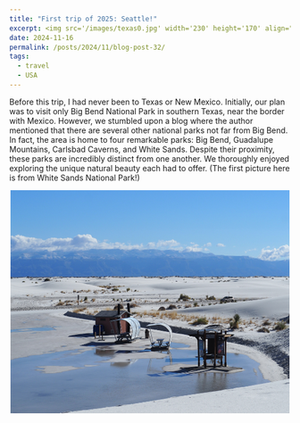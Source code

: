 ```yaml
---
title: "First trip of 2025: Seattle!"
excerpt: <img src='/images/texas0.jpg' width='230' height='170' align="right" hspace="20"> Before this trip, I had never been to Texas or New Mexico. Initially, our plan was to visit only Big Bend National Park in southern Texas, near the border with Mexico. However, we stumbled upon a blog where the author mentioned that there are several other national parks not far from Big Bend. In fact, the area is home to four remarkable parks-- Big Bend, Guadalupe Mountains, Carlsbad Caverns, and White Sands. Despite their proximity, these parks are incredibly distinct from one another. We thoroughly enjoyed exploring the unique natural beauty each had to offer.
date: 2024-11-16
permalink: /posts/2024/11/blog-post-32/
tags:
  - travel
  - USA
---
```


Before this trip, I had never been to Texas or New Mexico. Initially, our plan was to visit only Big Bend National Park in southern Texas, near the border with Mexico. However, we stumbled upon a blog where the author mentioned that there are several other national parks not far from Big Bend. In fact, the area is home to four remarkable parks: Big Bend, Guadalupe Mountains, Carlsbad Caverns, and White Sands. Despite their proximity, these parks are incredibly distinct from one another. We thoroughly enjoyed exploring the unique natural beauty each had to offer. (The first picture here is from White Sands National Park!) 

<p align="center">
  <img src="/images/texas0.jpg" width='500' height= '400'>
</p>
